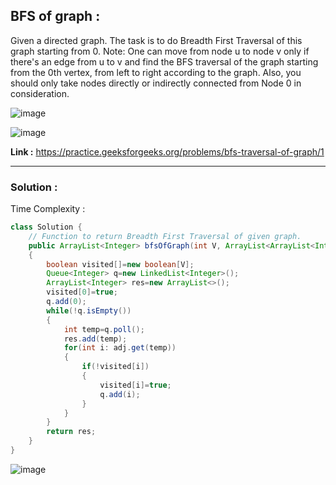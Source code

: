 ## BFS of graph :
Given a directed graph. The task is to do Breadth First Traversal of this graph starting from 0.
Note: One can move from node u to node v only if there's an edge from u to v and find the BFS traversal of the graph starting from the 0th vertex, from left to right according to the graph. Also, you should only take nodes directly or indirectly connected from Node 0 in consideration.

![image](https://user-images.githubusercontent.com/23376002/161804096-5b46cd31-a4af-4a5c-988a-a3ad47a397fc.png)

![image](https://user-images.githubusercontent.com/23376002/161804156-412b75ef-c327-413b-bbdd-590b25d92cff.png)


**Link :** https://practice.geeksforgeeks.org/problems/bfs-traversal-of-graph/1


---------------------------------------------------------------------------------------------------------------------------------------------------


### Solution :

Time Complexity :


```java
class Solution {
    // Function to return Breadth First Traversal of given graph.
    public ArrayList<Integer> bfsOfGraph(int V, ArrayList<ArrayList<Integer>> adj) 
    {
        boolean visited[]=new boolean[V];
        Queue<Integer> q=new LinkedList<Integer>();
        ArrayList<Integer> res=new ArrayList<>();
        visited[0]=true;
        q.add(0);
        while(!q.isEmpty())
        {
            int temp=q.poll();
            res.add(temp);
            for(int i: adj.get(temp))
            {
                if(!visited[i])
                {
                    visited[i]=true;
                    q.add(i);
                }
            }
        }
        return res;
    }
}
```

![image](https://user-images.githubusercontent.com/23376002/164909180-11bdc8e6-48c9-4f74-a863-6b134ad13c69.png)



